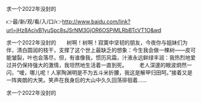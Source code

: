 求一个2022年没封的

👉最/新/观/看/入/口/👉http://www.baidu.com/link?url=jHz8AcivB1yuSpc8sJSrNM3GjOR6OSPiMLRbBTcVT1O&wd

求一个2022年没封的　　树啊！树啊！寂寞中坚韧的朋友，今夜你与姐妹们为伴，清白圆润的枝干，支撑了这个世上最缺乏的想象：今生我会做一棵树——皮可能皱裂，叶也会落尽，但，有谁像我，惯历风霜，汁液永远鲜绿丰润：我热烈地爱过并仍保持强大的激情，我坦然地生活着一直到死。
　　老人深邃的眼波炯然一闪，“嗳，哪儿呢！人家陶渊明是不为五斗米折腰，我这是解甲归田呵。”接着又是一阵爽朗的大笑。笑声在我身后的大山中久久回荡徘徊着……


求一个2022年没封的
